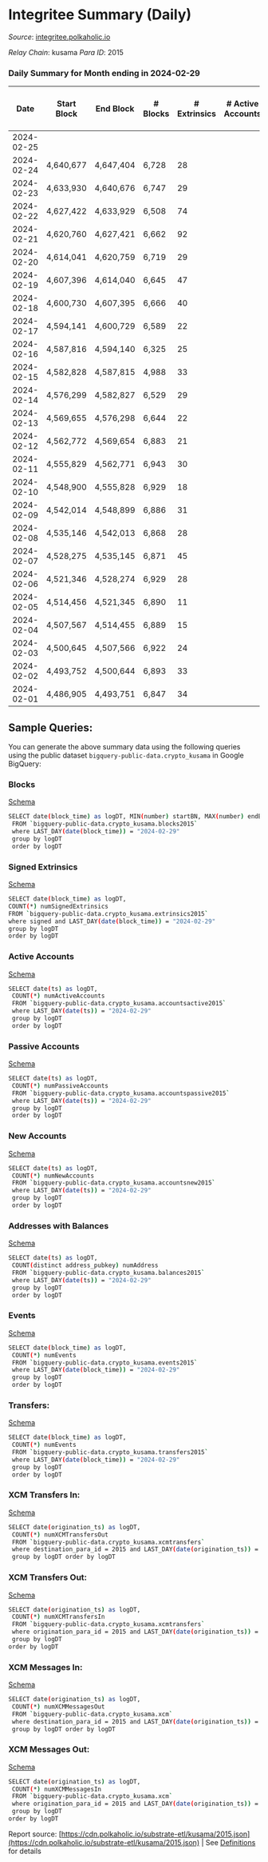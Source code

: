 # Integritee Summary (Daily)

_Source_: [integritee.polkaholic.io](https://integritee.polkaholic.io)

*Relay Chain*: kusama
*Para ID*: 2015



### Daily Summary for Month ending in 2024-02-29


| Date    | Start Block | End Block | # Blocks | # Extrinsics | # Active Accounts | # Passive Accounts | # New Accounts | # Addresses | # Events  | # Transfers ($USD) | # XCM Transfers In ($USD) | # XCM Transfers Out ($USD) | # XCM In | # XCM Out | Issues |
|---------|-------------|-----------|----------|--------------|-------------------|--------------------|----------------|-------------|-----------|--------------------|---------------------------|----------------------------|----------|-----------|--------|
| 2024-02-25 |  |  |  |  |  |  |  |  |  |   |   |   |  |  |  |
| 2024-02-24 | 4,640,677 | 4,647,404 | 6,728 | 28 |  |  |  | 13,618 | 13,696 | 26 ($10,374.62) |   |   |  |  |  |
| 2024-02-23 | 4,633,930 | 4,640,676 | 6,747 | 29 |  |  |  | 13,613 | 13,721 | 23 ($18,588.09) |   |   |  |  |  |
| 2024-02-22 | 4,627,422 | 4,633,929 | 6,508 | 74 |  |  |  | 13,613 | 13,614 | 58 ($58,923.64) |   |   |  |  |  |
| 2024-02-21 | 4,620,760 | 4,627,421 | 6,662 | 92 |  |  |  | 13,609 | 14,062 | 67 ($26,755.07) |   |   |  |  |  |
| 2024-02-20 | 4,614,041 | 4,620,759 | 6,719 | 29 |  |  |  | 13,601 | 13,676 | 19 ($11,642.78) |   |   |  |  |  |
| 2024-02-19 | 4,607,396 | 4,614,040 | 6,645 | 47 |  |  |  | 13,599 | 13,678 | 36 ($13,755.35) |   |   |  |  |  |
| 2024-02-18 | 4,600,730 | 4,607,395 | 6,666 | 40 |  |  |  | 13,597 | 13,649 | 31 ($10,816.35) |   |   |  |  |  |
| 2024-02-17 | 4,594,141 | 4,600,729 | 6,589 | 22 |  |  |  | 13,591 | 13,357 | 18 ($13,322.27) |   |   |  |  |  |
| 2024-02-16 | 4,587,816 | 4,594,140 | 6,325 | 25 |  |  |  | 13,591 | 12,855 | 25 ($5,070.07) |   |   |  |  |  |
| 2024-02-15 | 4,582,828 | 4,587,815 | 4,988 | 33 |  |  |  | 13,588 | 10,232 | 26 ($9,063.13) |   |   |  |  |  |
| 2024-02-14 | 4,576,299 | 4,582,827 | 6,529 | 29 |  |  |  | 13,586 | 13,300 | 28  |   |   |  |  |  |
| 2024-02-13 | 4,569,655 | 4,576,298 | 6,644 | 22 |  |  |  | 13,583 | 13,482 | 18  |   |   |  |  |  |
| 2024-02-12 | 4,562,772 | 4,569,654 | 6,883 | 21 |  |  |  | 13,581 | 13,935 | 18  |   |   |  |  |  |
| 2024-02-11 | 4,555,829 | 4,562,771 | 6,943 | 30 |  |  |  | 13,581 | 14,135 | 26 ($47.08) |   |   |  |  |  |
| 2024-02-10 | 4,548,900 | 4,555,828 | 6,929 | 18 |  |  |  | 13,578 | 14,012 | 16  |   |   |  |  |  |
| 2024-02-09 | 4,542,014 | 4,548,899 | 6,886 | 31 |  |  |  | 13,574 | 14,025 | 23  |   |   |  |  |  |
| 2024-02-08 | 4,535,146 | 4,542,013 | 6,868 | 28 |  |  |  | 13,572 | 13,985 | 22  |   |   |  |  |  |
| 2024-02-07 | 4,528,275 | 4,535,145 | 6,871 | 45 |  |  |  | 13,568 | 14,083 | 35  |   |   |  |  |  |
| 2024-02-06 | 4,521,346 | 4,528,274 | 6,929 | 28 |  |  |  | 13,565 | 14,087 | 23  |   |   |  |  |  |
| 2024-02-05 | 4,514,456 | 4,521,345 | 6,890 | 11 |  |  |  | 13,562 | 13,875 | 12  |   |   |  |  |  |
| 2024-02-04 | 4,507,567 | 4,514,455 | 6,889 | 15 |  |  |  | 13,560 | 13,912 | 14 ($430.56) |   |   |  |  |  |
| 2024-02-03 | 4,500,645 | 4,507,566 | 6,922 | 24 |  |  |  | 13,560 | 14,034 | 22 ($11,439.93) |   |   |  |  |  |
| 2024-02-02 | 4,493,752 | 4,500,644 | 6,893 | 33 |  |  |  | 13,557 | 14,045 | 36 ($6,666.03) |   |   |  |  |  |
| 2024-02-01 | 4,486,905 | 4,493,751 | 6,847 | 34 |  |  |  | 13,554 | 13,966 | 28 ($22,043.70) |   |   |  |  |  |

## Sample Queries:
You can generate the above summary data using the following queries using the public dataset `bigquery-public-data.crypto_kusama` in Google BigQuery:


### Blocks 

[Schema](https://github.com/colorfulnotion/substrate-etl/blob/main/schema/blocks.json)

```bash
SELECT date(block_time) as logDT, MIN(number) startBN, MAX(number) endBN, COUNT(*) numBlocks 
 FROM `bigquery-public-data.crypto_kusama.blocks2015`  
 where LAST_DAY(date(block_time)) = "2024-02-29" 
 group by logDT 
 order by logDT
```

### Signed Extrinsics 

[Schema](https://github.com/colorfulnotion/substrate-etl/blob/main/schema/extrinsics.json)

```bash
SELECT date(block_time) as logDT, 
COUNT(*) numSignedExtrinsics 
FROM `bigquery-public-data.crypto_kusama.extrinsics2015`  
where signed and LAST_DAY(date(block_time)) = "2024-02-29" 
group by logDT 
order by logDT
```

### Active Accounts 

[Schema](https://github.com/colorfulnotion/substrate-etl/blob/main/schema/accountsactive.json)

```bash
SELECT date(ts) as logDT, 
 COUNT(*) numActiveAccounts 
 FROM `bigquery-public-data.crypto_kusama.accountsactive2015` 
 where LAST_DAY(date(ts)) = "2024-02-29" 
 group by logDT 
 order by logDT
```

### Passive Accounts 

[Schema](https://github.com/colorfulnotion/substrate-etl/blob/main/schema/accountspassive.json)

```bash
SELECT date(ts) as logDT, 
 COUNT(*) numPassiveAccounts 
 FROM `bigquery-public-data.crypto_kusama.accountspassive2015` 
 where LAST_DAY(date(ts)) = "2024-02-29" 
 group by logDT 
 order by logDT
```

### New Accounts 

[Schema](https://github.com/colorfulnotion/substrate-etl/blob/main/schema/accountsnew.json)

```bash
SELECT date(ts) as logDT, 
 COUNT(*) numNewAccounts 
 FROM `bigquery-public-data.crypto_kusama.accountsnew2015` 
 where LAST_DAY(date(ts)) = "2024-02-29" 
 group by logDT
 order by logDT
```

### Addresses with Balances 

[Schema](https://github.com/colorfulnotion/substrate-etl/blob/main/schema/balances.json)

```bash
SELECT date(ts) as logDT,
 COUNT(distinct address_pubkey) numAddress 
 FROM `bigquery-public-data.crypto_kusama.balances2015` 
 where LAST_DAY(date(ts)) = "2024-02-29" 
 group by logDT 
 order by logDT
```

### Events 

[Schema](https://github.com/colorfulnotion/substrate-etl/blob/main/schema/events.json)

```bash
SELECT date(block_time) as logDT, 
 COUNT(*) numEvents 
 FROM `bigquery-public-data.crypto_kusama.events2015` 
 where LAST_DAY(date(block_time)) = "2024-02-29" 
 group by logDT 
 order by logDT
```

### Transfers:

[Schema](https://github.com/colorfulnotion/substrate-etl/blob/main/schema/transfers.json)

```bash
SELECT date(block_time) as logDT, 
 COUNT(*) numEvents 
 FROM `bigquery-public-data.crypto_kusama.transfers2015` 
 where LAST_DAY(date(block_time)) = "2024-02-29" 
 group by logDT 
 order by logDT
```

### XCM Transfers In: 

[Schema](https://github.com/colorfulnotion/substrate-etl/blob/main/schema/xcmtransfers.json)

```bash
SELECT date(origination_ts) as logDT, 
 COUNT(*) numXCMTransfersOut 
 FROM `bigquery-public-data.crypto_kusama.xcmtransfers` 
 where destination_para_id = 2015 and LAST_DAY(date(origination_ts)) = "2024-02-29" 
 group by logDT order by logDT
```

### XCM Transfers Out: 

[Schema](https://github.com/colorfulnotion/substrate-etl/blob/main/schema/xcmtransfers.json)

```bash
SELECT date(origination_ts) as logDT, 
 COUNT(*) numXCMTransfersIn 
 FROM `bigquery-public-data.crypto_kusama.xcmtransfers` 
 where origination_para_id = 2015 and LAST_DAY(date(origination_ts)) = "2024-02-29" 
 group by logDT 
order by logDT
```

### XCM Messages In: 

[Schema](https://github.com/colorfulnotion/substrate-etl/blob/main/schema/xcm.json)

```bash
SELECT date(origination_ts) as logDT, 
 COUNT(*) numXCMMessagesOut 
 FROM `bigquery-public-data.crypto_kusama.xcm` 
 where destination_para_id = 2015 and LAST_DAY(date(origination_ts)) = "2024-02-29" 
 group by logDT order by logDT
```

### XCM Messages Out: 

[Schema](https://github.com/colorfulnotion/substrate-etl/blob/main/schema/xcm.json)

```bash
SELECT date(origination_ts) as logDT, 
 COUNT(*) numXCMMessagesIn 
 FROM `bigquery-public-data.crypto_kusama.xcm` 
 where origination_para_id = 2015 and LAST_DAY(date(origination_ts)) = "2024-02-29" 
 group by logDT 
order by logDT
```


Report source: [https://cdn.polkaholic.io/substrate-etl/kusama/2015.json](https://cdn.polkaholic.io/substrate-etl/kusama/2015.json) | See [Definitions](/DEFINITIONS.md) for details
